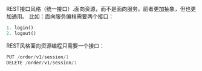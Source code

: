 REST接口风格（统一接口）.面向资源，而不是面向服务。前者更加抽象，但也更加通用。
比如：面向服务编程需要两个接口：
```python
1. login()
2. logout()
```

REST风格面向资源编程只需要一个接口：
```python
PUT /order/v1/session/1
DELETE /order/v1/session/1
```


